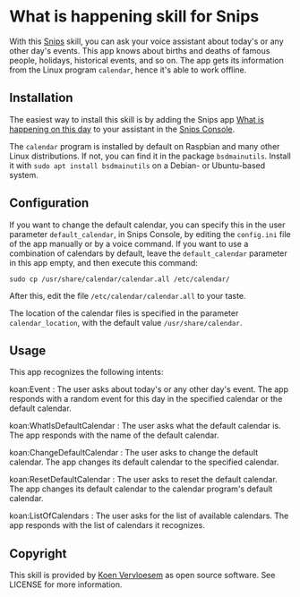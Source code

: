 # What is happening skill for Snips 
With this [Snips](https://snips.ai/) skill, you can ask your voice assistant about today's or any other day's events. This app knows about births and deaths of famous people, holidays, historical events, and so on. The app gets its information from the Linux program `calendar`, hence it's able to work offline.

## Installation
The easiest way to install this skill is by adding the Snips app [What is happening on this day](https://console.snips.ai/store/en/skill_mN45remOonk) to your assistant in the [Snips Console](https://console.snips.ai).

The `calendar` program is installed by default on Raspbian and many other Linux distributions. If not, you can find it in the package `bsdmainutils`. Install it with `sudo apt install bsdmainutils` on a Debian- or Ubuntu-based system.

## Configuration
If you want to change the default calendar, you can specify this in the user parameter `default_calendar`, in Snips Console, by editing the `config.ini` file of the app manually or by a voice command. If you want to use a combination of calendars by default, leave the `default_calendar` parameter in this app empty, and then execute this command:

```
sudo cp /usr/share/calendar/calendar.all /etc/calendar/
```

After this, edit the file `/etc/calendar/calendar.all` to your taste.

The location of the calendar files is specified in the parameter `calendar_location`, with the default value `/usr/share/calendar`.

## Usage
This app recognizes the following intents:

koan:Event
:  The user asks about today's or any other day's event. The app responds with a random event for this day in the specified calendar or the default calendar.

koan:WhatIsDefaultCalendar
:  The user asks what the default calendar is. The app responds with the name of the default calendar.

koan:ChangeDefaultCalendar
:  The user asks to change the default calendar. The app changes its default calendar to the specified calendar.

koan:ResetDefaultCalendar
:  The user asks to reset the default calendar. The app changes its default calendar to the calendar program's default calendar.

koan:ListOfCalendars
:  The user asks for the list of available calendars. The app responds with the list of calendars it recognizes.

## Copyright
This skill is provided by [Koen Vervloesem](mailto:koen@vervloesem.eu) as open source software. See LICENSE for more information.
